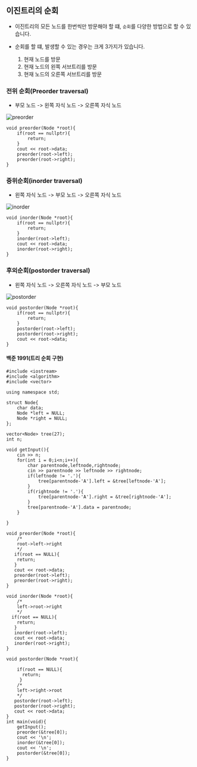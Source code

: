 ## 이진트리의 순회

- 이진트리의 모든 노드를 한번씩만 방문해야 할 떄, `순회`를 다양한 방법으로 할 수
  있습니다.

- 순회를 할 떄, 발생할 수 있는 경우는 크게 3가지가 있습니다.
  1. 현재 노드를 방문
  2. 현재 노드의 왼쪽 서브트리를 방문
  3. 현재 노드의 오른쪽 서브트리를 방문

### 전위 순회(Preorder traversal)

- 부모 노드 -> 왼쪽 자식 노드 -> 오른쪽 자식 노드

![preorder](https://www.jiwon.me/content/images/size/w1000/2021/11/preorder.png)

```
void preorder(Node *root){
    if(root == nullptr){
        return;
    }
    cout << root->data;
    preorder(root->left);
    preorder(root->right);
}
```

### 중위순회(inorder traversal)

- 왼쪽 자식 노드 -> 부모 노드 -> 오른쪽 자식 노드

![inorder](https://www.jiwon.me/content/images/size/w1000/2021/11/inorder.png)

```
void inorder(Node *root){
    if(root == nullptr){
        return;
    }
    inorder(root->left);
    cout << root->data;
    inorder(root->right);
}
```

### 후외순회(postorder traversal)

- 왼쪽 자식 노드 -> 오른쪽 자식 노드 -> 부모 노드

![postorder](https://www.jiwon.me/content/images/size/w1000/2021/11/postorder.png)

```
void postorder(Node *root){
    if(root == nullptr){
        return;
    }
    postorder(root->left);
    postorder(root->right);
    cout << root->data;
}
```

#### 백준 1991(트리 순회 구현)

```
#include <iostream>
#include <algorithm>
#include <vector>

using namespace std;

struct Node{
    char data;
    Node *left = NULL;
    Node *right = NULL;
};

vector<Node> tree(27);
int n;

void getInput(){
    cin >> n;
    for(int i = 0;i<n;i++){
        char parentnode,leftnode,rightnode;
        cin >> parentnode >> leftnode >> rightnode;
        if(leftnode != '.'){
            tree[parentnode-'A'].left = &tree[leftnode-'A'];
        }
        if(rightnode != '.'){
            tree[parentnode-'A'].right = &tree[rightnode-'A'];
        }
        tree[parentnode-'A'].data = parentnode;
    }

}

void preorder(Node *root){
    /*
    root->left->right
    */
   if(root == NULL){
    return;
   }
   cout << root->data;
   preorder(root->left);
   preorder(root->right);
}

void inorder(Node *root){
    /*
    left->root->right
    */
  if(root == NULL){
    return;
   }
   inorder(root->left);
   cout << root->data;
   inorder(root->right);
}

void postorder(Node *root){

    if(root == NULL){
      return;
     }
    /*
    left->right->root
    */
   postorder(root->left);
   postorder(root->right);
   cout << root->data;
}
int main(void){
    getInput();
    preorder(&tree[0]);
    cout << '\n';
    inorder(&tree[0]);
    cout << '\n';
    postorder(&tree[0]);
}
```
